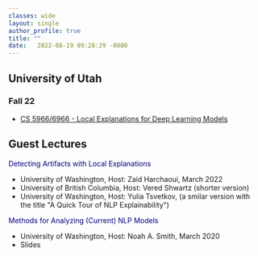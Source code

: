 ```yaml
---
classes: wide
layout: single
author_profile: true
title: ""
date:   2022-08-19 09:28:29 -0800
---
```


## University of Utah 

### Fall 22

* [CS 5966/6966 - Local Explanations for Deep Learning Models](https://utah-explainability-fall22.github.io/)

## Guest Lectures 

<span style="color:navy">Detecting Artifacts with Local Explanations</span>
* University of Washington, Host: Zaid Harchaoui, March 2022
* University of British Columbia, Host: Vered Shwartz (shorter version)
* University of Washington, Host: Yulia Tsvetkov, (a smilar version with the title "A Quick Tour of NLP Explainability") 

<span style="color:navy">Methods for Analyzing (Current) NLP Models</span>
* University of Washington, Host: Noah A. Smith, March 2020  
* <a href="/slides/guest_lecture_uw_cse517_march_2020.pdf" style="text-decoration: none;">Slides</a> 


